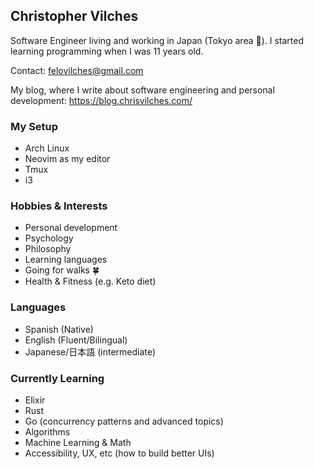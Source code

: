 ## Christopher Vilches

Software Engineer living and working in Japan (Tokyo area 🗼). I started learning programming when I was 11 years old.

Contact: felovilches@gmail.com

My blog, where I write about software engineering and personal development: https://blog.chrisvilches.com/

### My Setup

* Arch Linux
* Neovim as my editor
* Tmux
* i3

### Hobbies & Interests

* Personal development
* Psychology
* Philosophy
* Learning languages
* Going for walks 🍀
* Health & Fitness (e.g. Keto diet)

### Languages

* Spanish (Native)
* English (Fluent/Bilingual)
* Japanese/日本語 (intermediate)

<!-- TODO: Add main skills, etc -->

### Currently Learning

* Elixir
* Rust
* Go (concurrency patterns and advanced topics)
* Algorithms
* Machine Learning & Math
* Accessibility, UX, etc (how to build better UIs)
